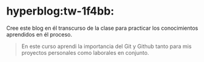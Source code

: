 # hyperblog:tw-1f4bb:
Cree este blog en él transcurso de la clase para practicar los conocimientos aprendidos en él proceso.

>En este curso aprendi la importancia del Git y Github tanto para mis proyectos personales como laborales en conjunto.
